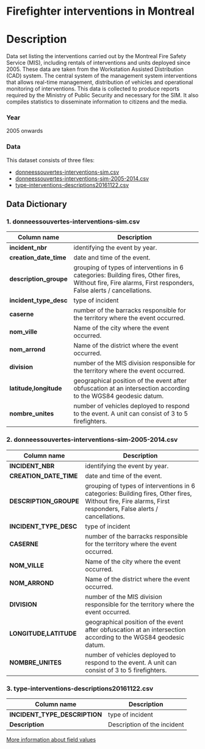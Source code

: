 
Firefighter interventions in Montreal
=======================================

# Description #  
Data set listing the interventions carried out by the Montreal Fire Safety Service (MIS), including rentals of interventions and units deployed since 2005. These data are taken from the Workstation Assisted Distribution (CAD) system. The central system of the management system interventions that allows real-time management, distribution of vehicles and operational monitoring of interventions. This data is collected to produce reports required by the Ministry of Public Security and necessary for the SIM. It also compiles statistics to disseminate information to citizens and the media.

### Year ###
2005 onwards

### Data ###
This dataset consists of three files:
 
  * [donneessouvertes-interventions-sim.csv](https://s3.ca-central-1.amazonaws.com/datascapes2017/Firefighters/donneesouvertes-interventions-sim.csv)
  * [donneessouvertes-interventions-sim-2005-2014.csv](https://s3.ca-central-1.amazonaws.com/datascapes2017/Firefighters/donneesouvertes-interventions-sim-2005-2014.csv)
  * [type-interventions-descriptions20161122.csv](https://s3.ca-central-1.amazonaws.com/datascapes2017/Firefighters/type-interventions-descriptions20161122.csv)

## Data Dictionary ##

### 1. donneessouvertes-interventions-sim.csv ###
| Column name | Description |
|-------------|-------------|
| __incident_nbr__ | identifying the event by year.|
| __creation_date_time__ | date and time of the event.|
| __description_groupe__ | grouping of types of interventions in 6 categories: Building fires, Other fires, Without fire, Fire alarms, First responders, False alerts / cancellations. |
| __incident_type_desc__ |type of incident|
| __caserne__ |number of the barracks responsible for the territory where the event occurred.|
| __nom_ville__ | Name of the city where the event occurred.|
| __nom_arrond__ | Name of the district where the event occurred.|
| __division__ | number of the MIS division responsible for the territory where the event occurred.|
| __latitude,longitude__ | geographical position of the event after obfuscation at an intersection according to the WGS84 geodesic datum. |
| __nombre_unites__ |number of vehicles deployed to respond to the event. A unit can consist of 3 to 5 firefighters.|

### 2. donneessouvertes-interventions-sim-2005-2014.csv ###

| Column name | Description |
|-------------|-------------|
| __INCIDENT_NBR__ | identifying the event by year.|
| __CREATION_DATE_TIME__ | date and time of the event.|
| __DESCRIPTION_GROUPE__ | grouping of types of interventions in 6 categories: Building fires, Other fires, Without fire, Fire alarms, First responders, False alerts / cancellations. |
| __INCIDENT_TYPE_DESC__ |type of incident|
| __CASERNE__ |number of the barracks responsible for the territory where the event occurred.|
| __NOM_VILLE__ | Name of the city where the event occurred.|
| __NOM_ARROND__ | Name of the district where the event occurred.|
| __DIVISION__ | number of the MIS division responsible for the territory where the event occurred.|
| __LONGITUDE,LATITUDE__ | geographical position of the event after obfuscation at an intersection according to the WGS84 geodesic datum. |
| __NOMBRE_UNITES__ |number of vehicles deployed to respond to the event. A unit can consist of 3 to 5 firefighters.|


### 3. type-interventions-descriptions20161122.csv ###


| Column name | Description |
|-------------|-------------|
| __INCIDENT_TYPE_DESCRIPTION__ |type of incident|
| __Description__ | Description of the incident |


[More information about field values](http://donnees.ville.montreal.qc.ca/dataset/interventions-service-securite-incendie-montreal)
